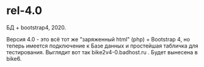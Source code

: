 # rel-4.0

БД + bootstrap4, 2020.

Версия 4.0 - это всё тот же "заряженный html" (php) + Bootstrap 4, но теперь имеется подключение к Базе данных и простейшая табличка для тестирования. 
Выглядит вот так bike2v4-0.badhost.ru .
Будет вынесена в bike6.

